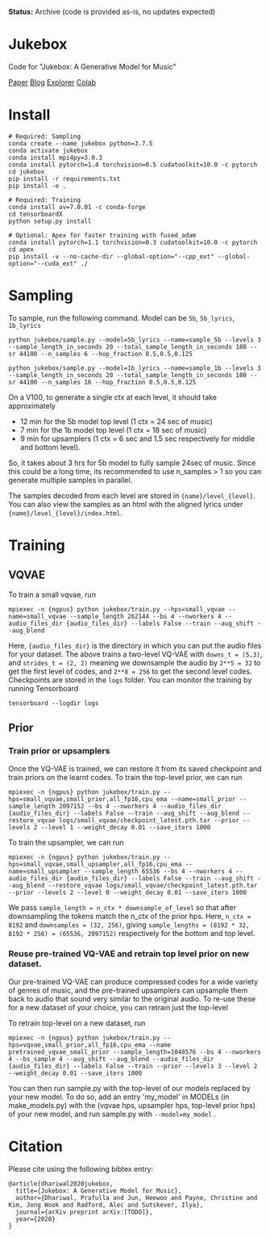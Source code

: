 **Status:** Archive (code is provided as-is, no updates expected)

# Jukebox
Code for "Jukebox: A Generative Model for Music"

[Paper](https://cdn.openai.com/jukebox.pdf) 
[Blog](https://openai.com/blog/jukebox) 
[Explorer](http://jukebox.openai.com/) 
[Colab](https://colab.research.google.com/drive/1IQcUNjxLs79YVKLF-A8ghFLCaVYHjc4v)

# Install
``` 
# Required: Sampling
conda create --name jukebox python=3.7.5
conda activate jukebox
conda install mpi4py=3.0.3
conda install pytorch=1.4 torchvision=0.5 cudatoolkit=10.0 -c pytorch
cd jukebox
pip install -r requirements.txt
pip install -e .

# Required: Training
conda install av=7.0.01 -c conda-forge 
cd tensorboardX
python setup.py install
 
# Optional: Apex for faster training with fused_adam
conda install pytorch=1.1 torchvision=0.3 cudatoolkit=10.0 -c pytorch
cd apex
pip install -v --no-cache-dir --global-option="--cpp_ext" --global-option="--cuda_ext" ./
```

# Sampling
To sample, run the following command. Model can be `5b`, `5b_lyrics`, `1b_lyrics`
``` 
python jukebox/sample.py --model=5b_lyrics --name=sample_5b --levels 3 --sample_length_in_seconds 20 --total_sample_length_in_seconds 180 --sr 44100 --n_samples 6 --hop_fraction 0.5,0.5,0.125
```
``` 
python jukebox/sample.py --model=1b_lyrics --name=sample_1b --levels 3 --sample_length_in_seconds 20 --total_sample_length_in_seconds 180 --sr 44100 --n_samples 16 --hop_fraction 0.5,0.5,0.125
```

On a V100, to generate a single ctx at each level, it should take approximately 
- 12 min for the 5b model top level (1 ctx = 24 sec of music)
- 7 min for the 1b model top level (1 ctx = 18 sec of music)
- 9 min for upsamplers (1 ctx = 6 sec and 1.5 sec respectively for middle and bottom level). 

So, it takes about 3 hrs for 5b model to fully sample 24sec of music. Since this could be a long time, its recommended to use n_samples > 1 so you can generate multiple samples in parallel.   

The samples decoded from each level are stored in `{name}/level_{level}`. You can also view the samples as an html with the aligned lyrics under `{name}/level_{level}/index.html`.

# Training
## VQVAE
To train a small vqvae, run
```
mpiexec -n {ngpus} python jukebox/train.py --hps=small_vqvae --name=small_vqvae --sample_length 262144 --bs 4 --nworkers 4 --audio_files_dir {audio_files_dir} --labels False --train --aug_shift --aug_blend
```
Here, `{audio_files_dir}` is the directory in which you can put the audio files for your dataset. 
The above trains a two-level VQ-VAE with `downs_t = (5,3)`, and `strides_t = (2, 2)` meaning we downsample the audio by `2**5 = 32` to get the first level of codes, and `2**8 = 256` to get the second level codes.  
Checkpoints are stored in the `logs` folder. You can monitor the training by running Tensorboard
```
tensorboard --logdir logs
```
    
## Prior
### Train prior or upsamplers
Once the VQ-VAE is trained, we can restore it from its saved checkpoint and train priors on the learnt codes. 
To train the top-level prior, we can run

```
mpiexec -n {ngpus} python jukebox/train.py --hps=small_vqvae,small_prior,all_fp16,cpu_ema --name=small_prior --sample_length 2097152 --bs 4 --nworkers 4 --audio_files_dir {audio_files_dir} --labels False --train --aug_shift --aug_blend --restore_vqvae logs/small_vqvae/checkpoint_latest.pth.tar --prior --levels 2 --level 1 --weight_decay 0.01 --save_iters 1000
```

To train the upsampler, we can run
```
mpiexec -n {ngpus} python jukebox/train.py --hps=small_vqvae,small_upsampler,all_fp16,cpu_ema --name=small_upsampler --sample_length 65536 --bs 4 --nworkers 4 --audio_files_dir {audio_files_dir} --labels False --train --aug_shift --aug_blend --restore_vqvae logs/small_vqvae/checkpoint_latest.pth.tar --prior --levels 2 --level 0 --weight_decay 0.01 --save_iters 1000
```
We pass `sample_length = n_ctx * downsample_of_level` so that after downsampling the tokens match the n_ctx of the prior hps. 
Here, `n_ctx = 8192` and `downsamples = (32, 256)`, giving `sample_lengths = (8192 * 32, 8192 * 256) = (65536, 2097152)` respectively for the bottom and top level. 

### Reuse pre-trained VQ-VAE and retrain top level prior on new dataset.
Our pre-trained VQ-VAE can produce compressed codes for a wide variety of genres of music, and the pre-trained upsamplers can upsample them back to audio that sound very similar to the original audio.
To re-use these for a new dataset of your choice, you can retrain just the top-level  

To retrain top-level on a new dataset, run
```
mpiexec -n {ngpus} python jukebox/train.py --hps=vqvae,small_prior,all_fp16,cpu_ema --name pretrained_vqvae_small_prior --sample_length=1048576 --bs 4 --nworkers 4 --bs_sample 4 --aug_shift --aug_blend --audio_files_dir {audio_files_dir} --labels False --train --prior --levels 3 --level 2 --weight_decay 0.01 --save_iters 1000
```

You can then run sample.py with the top-level of our models replaced by your new model. To do so, add an entry 'my_model' in MODELs (in make_models.py) with the (vqvae hps, upsampler hps, top-level prior hps) of your new model, and run sample.py with `--model=my_model` . 
	

# Citation

Please cite using the following bibtex entry:

```
@article{dhariwal2020jukebox,
  title={Jukebox: A Generative Model for Music},
  author={Dhariwal, Prafulla and Jun, Heewoo and Payne, Christine and Kim, Jong Wook and Radford, Alec and Sutskever, Ilya},
  journal={arXiv preprint arXiv:[TODO]},
  year={2020}
}
```